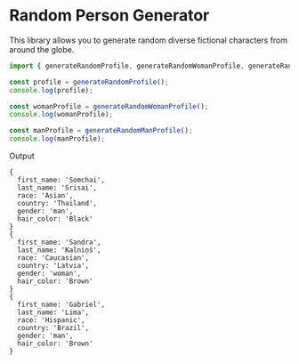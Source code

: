 
# Random Person Generator

This library allows you to generate random diverse fictional characters from around the globe.


```javascript
import { generateRandomProfile, generateRandomWomanProfile, generateRandomManProfile } from './index.js';

const profile = generateRandomProfile();
console.log(profile);

const womanProfile = generateRandomWomanProfile();
console.log(womanProfile);

const manProfile = generateRandomManProfile();
console.log(manProfile);
```

Output
```
{
  first_name: 'Somchai',
  last_name: 'Srisai',
  race: 'Asian',
  country: 'Thailand',
  gender: 'man',
  hair_color: 'Black'
}
{
  first_name: 'Sandra',
  last_name: 'Kalniņš',
  race: 'Caucasian',
  country: 'Latvia',
  gender: 'woman',
  hair_color: 'Brown'
}
{
  first_name: 'Gabriel',
  last_name: 'Lima',
  race: 'Hispanic',
  country: 'Brazil',
  gender: 'man',
  hair_color: 'Brown'
}

```
